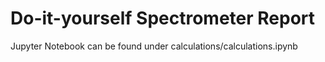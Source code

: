 # Do-it-yourself Spectrometer Report

Jupyter Notebook can be found under calculations/calculations.ipynb
